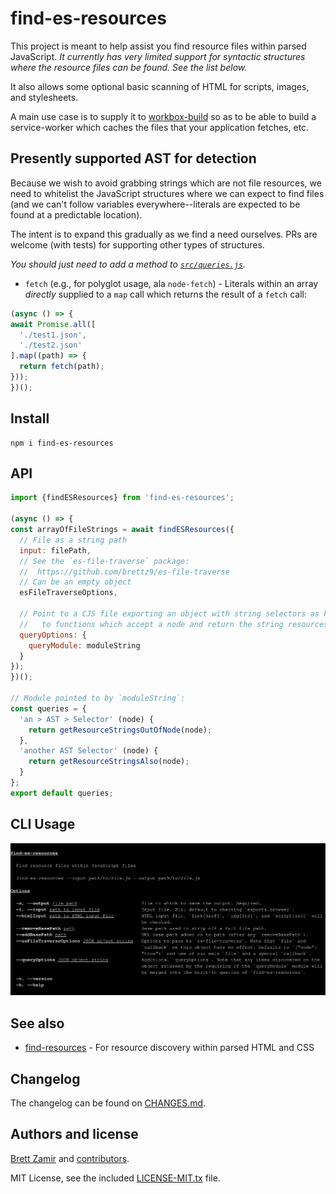 # find-es-resources

This project is meant to help assist you find resource files within parsed
JavaScript. *It currently has very limited support for syntactic structures*
*where the resource files can be found. See the list below.*

It also allows some optional basic scanning of HTML for scripts, images, and
stylesheets.

A main use case is to supply it to
[workbox-build](https://developers.google.com/web/tools/workbox/reference-docs/latest/module-workbox-build)
so as to be able to build a service-worker which caches the files that your
application fetches, etc.

## Presently supported AST for detection

Because we wish to avoid grabbing strings which are not file resources, we
need to whitelist the JavaScript structures where we can expect to find
files (and we can't follow variables everywhere--literals are expected to be
found at a predictable location).

The intent is to expand this gradually as we find a need ourselves. PRs are
welcome (with tests) for supporting other types of structures.

*You should just need to add a method to [`src/queries.js`](./src/queries.js).*

- `fetch` (e.g., for polyglot usage, ala `node-fetch`) - Literals within
    an array *directly* supplied to a `map` call which returns the result of
    a `fetch` call:

```js
(async () => {
await Promise.all([
  './test1.json',
  './test2.json'
].map((path) => {
  return fetch(path);
}));
})();
```

## Install

```shell
npm i find-es-resources
```

## API

```js
import {findESResources} from 'find-es-resources';

(async () => {
const arrayOfFileStrings = await findESResources({
  // File as a string path
  input: filePath,
  // See the `es-file-traverse` package:
  //  https://github.com/brettz9/es-file-traverse
  // Can be an empty object
  esFileTraverseOptions,

  // Point to a CJS file exporting an object with string selectors as keys
  //   to functions which accept a node and return the string resources.
  queryOptions: {
    queryModule: moduleString
  }
});
})();

// Module pointed to by `moduleString`:
const queries = {
  'an > AST > Selector' (node) {
    return getResourceStringsOutOfNode(node);
  },
  'another AST Selector' (node) {
    return getResourceStringsAlso(node);
  }
};
export default queries;
```

## CLI Usage

![doc-includes/cli.svg](./doc-includes/cli.svg)

## See also

- [find-resources](https://www.npmjs.com/package/find-resources) - For resource
    discovery within parsed HTML and CSS

## Changelog

The changelog can be found on [CHANGES.md](./CHANGES.md).

## Authors and license

[Brett Zamir](http://brett-zamir.me/) and
[contributors](https://github.com/brettz9/find-es-resources/graphs/contributors).

MIT License, see the included [LICENSE-MIT.tx](LICENSE-MIT.txt) file.
